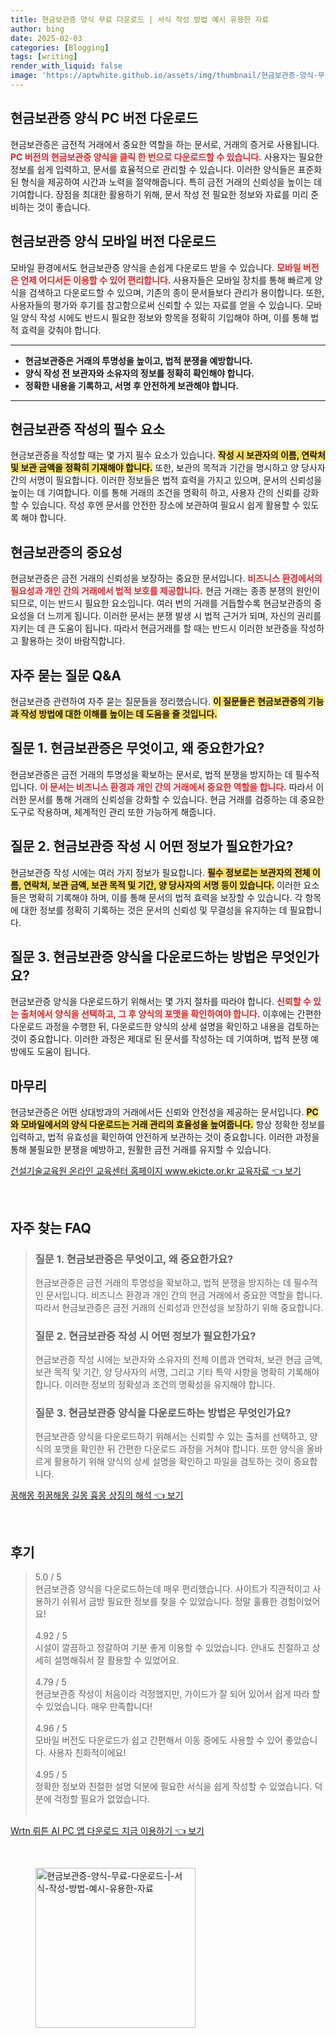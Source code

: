```yaml
---
title: 현금보관증 양식 무료 다운로드 | 서식 작성 방법 예시 유용한 자료
author: bing
date: 2025-02-03
categories: [Blogging]
tags: [writing]
render_with_liquid: false
image: 'https://aptwhite.github.io/assets/img/thumbnail/현금보관증-양식-무료-다운로드-|-서식-작성-방법-예시-유용한-자료.webp'
---
```



<h2 id='현금보관증_양식_PC버전_다운로드'>현금보관증 양식 PC 버전 다운로드</h2>

<p>현금보관증은 금전적 거래에서 중요한 역할을 하는 문서로, 거래의 증거로 사용됩니다. <b><span style="color: #ee2323;">PC 버전의 현금보관증 양식을 클릭 한 번으로 다운로드할 수 있습니다.</span></b> 사용자는 필요한 정보를 쉽게 입력하고, 문서를 효율적으로 관리할 수 있습니다. 이러한 양식들은 표준화된 형식을 제공하여 시간과 노력을 절약해줍니다. 특히 금전 거래의 신뢰성을 높이는 데 기여합니다. 장점을 최대한 활용하기 위해, 문서 작성 전 필요한 정보와 자료를 미리 준비하는 것이 좋습니다.</p>

<h2 id='모바일_버전_다운로드'>현금보관증 양식 모바일 버전 다운로드</h2>

<p>모바일 환경에서도 현금보관증 양식을 손쉽게 다운로드 받을 수 있습니다. <b><span style="color: #ee2323;">모바일 버전은 언제 어디서든 이용할 수 있어 편리합니다.</span></b> 사용자들은 모바일 장치를 통해 빠르게 양식을 검색하고 다운로드할 수 있으며, 기존의 종이 문서들보다 관리가 용이합니다. 또한, 사용자들의 평가와 후기를 참고함으로써 신뢰할 수 있는 자료를 얻을 수 있습니다. 모바일 양식 작성 시에도 반드시 필요한 정보와 항목을 정확히 기입해야 하며, 이를 통해 법적 효력을 갖춰야 합니다.</p>

<hr />

<ul>
    <li><b>현금보관증은 거래의 투명성을 높이고, 법적 분쟁을 예방합니다.</b></li>
    <li><b>양식 작성 전 보관자와 소유자의 정보를 정확히 확인해야 합니다.</b></li>
    <li><b>정확한 내용을 기록하고, 서명 후 안전하게 보관해야 합니다.</b></li>
</ul>

<hr />

<h2 id='현금보관증_작성의_필수_요소'>현금보관증 작성의 필수 요소</h2>

<p>현금보관증을 작성할 때는 몇 가지 필수 요소가 있습니다. <b><span style="background-color: #ffe066;">작성 시 보관자의 이름, 연락처 및 보관 금액을 정확히 기재해야 합니다.</span></b> 또한, 보관의 목적과 기간을 명시하고 양 당사자 간의 서명이 필요합니다. 이러한 정보들은 법적 효력을 가지고 있으며, 문서의 신뢰성을 높이는 데 기여합니다. 이를 통해 거래의 조건을 명확히 하고, 사용자 간의 신뢰를 강화할 수 있습니다. 작성 후엔 문서를 안전한 장소에 보관하여 필요시 쉽게 활용할 수 있도록 해야 합니다.</p>

<h2 id='현금보관증의_중요성'>현금보관증의 중요성</h2>

<p>현금보관증은 금전 거래의 신뢰성을 보장하는 중요한 문서입니다. <b><span style="color: #ee2323;">비즈니스 환경에서의 필요성과 개인 간의 거래에서 법적 보호를 제공합니다.</span></b> 현금 거래는 종종 분쟁의 원인이 되므로, 이는 반드시 필요한 요소입니다. 여러 번의 거래를 거듭할수록 현금보관증의 중요성을 더 느끼게 됩니다. 이러한 문서는 분쟁 발생 시 법적 근거가 되며, 자신의 권리를 지키는 데 큰 도움이 됩니다. 따라서 현금거래를 할 때는 반드시 이러한 보관증을 작성하고 활용하는 것이 바람직합니다.</p>

<h2 id='자주_묻는_질문_QNA'>자주 묻는 질문 Q&A</h2>

<p>현금보관증 관련하여 자주 묻는 질문들을 정리했습니다. <b><span style="background-color: #ffe066;">이 질문들은 현금보관증의 기능과 작성 방법에 대한 이해를 높이는 데 도움을 줄 것입니다.</span></b></p>

<h2 id='질문1_현금보관증_정의'>질문 1. 현금보관증은 무엇이고, 왜 중요한가요?</h2>

<p>현금보관증은 금전 거래의 투명성을 확보하는 문서로, 법적 분쟁을 방지하는 데 필수적입니다. <b><span style="color: #ee2323;">이 문서는 비즈니스 환경과 개인 간의 거래에서 중요한 역할을 합니다.</span></b> 따라서 이러한 문서를 통해 거래의 신뢰성을 강화할 수 있습니다. 현금 거래를 검증하는 데 중요한 도구로 작용하며, 체계적인 관리 또한 가능하게 해줍니다.</p>

<h2 id='질문2_작성_정보'>질문 2. 현금보관증 작성 시 어떤 정보가 필요한가요?</h2>

<p>현금보관증 작성 시에는 여러 가지 정보가 필요합니다. <b><span style="background-color: #ffe066;">필수 정보로는 보관자의 전체 이름, 연락처, 보관 금액, 보관 목적 및 기간, 양 당사자의 서명 등이 있습니다.</span></b> 이러한 요소들은 명확히 기록해야 하며, 이를 통해 문서의 법적 효력을 보장할 수 있습니다. 각 항목에 대한 정보를 정확히 기록하는 것은 문서의 신뢰성 및 무결성을 유지하는 데 필요합니다.</p>

<h2 id='질문3_다운로드_방법'>질문 3. 현금보관증 양식을 다운로드하는 방법은 무엇인가요?</h2>

<p>현금보관증 양식을 다운로드하기 위해서는 몇 가지 절차를 따라야 합니다. <b><span style="color: #ee2323;">신뢰할 수 있는 출처에서 양식을 선택하고, 그 후 양식의 포맷을 확인하여야 합니다.</span></b> 이후에는 간편한 다운로드 과정을 수행한 뒤, 다운로드한 양식의 상세 설명을 확인하고 내용을 검토하는 것이 중요합니다. 이러한 과정은 제대로 된 문서를 작성하는 데 기여하며, 법적 분쟁 예방에도 도움이 됩니다.</p>

<h2 id='마무리'>마무리</h2>

<p>현금보관증은 어떤 상대방과의 거래에서든 신뢰와 안전성을 제공하는 문서입니다. <b><span style="background-color: #ffe066;">PC와 모바일에서의 양식 다운로드는 거래 관리의 효율성을 높여줍니다.</span></b> 항상 정확한 정보를 입력하고, 법적 유효성을 확인하여 안전하게 보관하는 것이 중요합니다. 이러한 과정을 통해 불필요한 분쟁을 예방하고, 원활한 금전 거래를 유지할 수 있습니다.</p>


<p><a class="click-button" title="건설기술교육원 온라인 교육센터 홈페이지 www.ekicte.or.kr 교육자료" href="https://aptwhite.github.io/posts/%EA%B1%B4%EC%84%A4%EA%B8%B0%EC%88%A0%EA%B5%90%EC%9C%A1%EC%9B%90-%EC%98%A8%EB%9D%BC%EC%9D%B8-%EA%B5%90%EC%9C%A1%EC%84%BC%ED%84%B0-%ED%99%88%ED%8E%98%EC%9D%B4%EC%A7%80-www.ekicte.or.kr-%EA%B5%90%EC%9C%A1%EC%9E%90%EB%A3%8C/" rel="dofollow">건설기술교육원 온라인 교육센터 홈페이지 www.ekicte.or.kr 교육자료 👈 보기</a></p><br>
<h2 id='자주_찾는_FAQ'>자주 찾는 FAQ</h2>
<div itemscope="" itemtype="https://schema.org/FAQPage"> 
<blockquote> 
<div itemscope="" itemprop="mainEntity" itemtype="https://schema.org/Question"> 
<h3 itemprop="name">질문 1. 현금보관증은 무엇이고, 왜 중요한가요?</h3> 
<div itemscope="" itemprop="acceptedAnswer" itemtype="https://schema.org/Answer"> 
<span itemprop="text"> 
<p>현금보관증은 금전 거래의 투명성을 확보하고, 법적 분쟁을 방지하는 데 필수적인 문서입니다. 비즈니스 환경과 개인 간의 현금 거래에서 중요한 역할을 합니다. 따라서 현금보관증은 금전 거래의 신뢰성과 안전성을 보장하기 위해 중요합니다.</p> 
</span> 
</div> 
</div> 
<div itemscope="" itemprop="mainEntity" itemtype="https://schema.org/Question"> 
<h3 itemprop="name">질문 2. 현금보관증 작성 시 어떤 정보가 필요한가요?</h3> 
<div itemscope="" itemprop="acceptedAnswer" itemtype="https://schema.org/Answer"> 
<span itemprop="text"> 
<p>현금보관증 작성 시에는 보관자와 소유자의 전체 이름과 연락처, 보관 현금 금액, 보관 목적 및 기간, 양 당사자의 서명, 그리고 기타 특약 사항을 명확히 기록해야 합니다. 이러한 정보의 정확성과 조건의 명확성을 유지해야 합니다.</p> 
</span> 
</div> 
</div> 
<div itemscope="" itemprop="mainEntity" itemtype="https://schema.org/Question"> 
<h3 itemprop="name">질문 3. 현금보관증 양식을 다운로드하는 방법은 무엇인가요?</h3> 
<div itemscope="" itemprop="acceptedAnswer" itemtype="https://schema.org/Answer"> 
<span itemprop="text"> 
<p>현금보관증 양식을 다운로드하기 위해서는 신뢰할 수 있는 출처를 선택하고, 양식의 포맷을 확인한 뒤 간편한 다운로드 과정을 거쳐야 합니다. 또한 양식을 올바르게 활용하기 위해 양식의 상세 설명을 확인하고 파일을 검토하는 것이 중요합니다.</p> 
</span> 
</div> 
</div> 
</blockquote> 
</div>
<p><a class="click-button" title="꿈해몽 쥐꿈해몽 길몽 흉몽 상징의 해석" href="https://aptwhite.github.io/posts/%EA%BF%88%ED%95%B4%EB%AA%BD-%EC%A5%90%EA%BF%88%ED%95%B4%EB%AA%BD-%EA%B8%B8%EB%AA%BD-%ED%9D%89%EB%AA%BD-%EC%83%81%EC%A7%95%EC%9D%98-%ED%95%B4%EC%84%9D/" rel="dofollow">꿈해몽 쥐꿈해몽 길몽 흉몽 상징의 해석 👈 보기</a></p><br>
<h2 id='후기'>후기</h2>
<div itemscope itemtype="https://schema.org/Product">
  <blockquote>
  <div itemprop="review" itemscope itemtype="https://schema.org/Review">
      <div itemprop="reviewRating" itemscope itemtype="https://schema.org/Rating"> <span itemprop="ratingValue">5.0</span> / <span itemprop="bestRating">5</span> </div>
      <span itemprop="reviewBody">현금보관증 양식을 다운로드하는데 매우 편리했습니다. 사이트가 직관적이고 사용하기 쉬워서 금방 필요한 정보를 찾을 수 있었습니다. 정말 훌륭한 경험이었어요!</span>
  </div>
  <br>
  <div itemprop="review" itemscope itemtype="https://schema.org/Review">
      <div itemprop="reviewRating" itemscope itemtype="https://schema.org/Rating"> <span itemprop="ratingValue">4.92</span> / <span itemprop="bestRating">5</span> </div>
      <span itemprop="reviewBody">시설이 깔끔하고 정갈하여 기분 좋게 이용할 수 있었습니다. 안내도 친절하고 상세히 설명해줘서 잘 활용할 수 있었어요.</span>
  </div>
  <br>
  <div itemprop="review" itemscope itemtype="https://schema.org/Review">
      <div itemprop="reviewRating" itemscope itemtype="https://schema.org/Rating"> <span itemprop="ratingValue">4.79</span> / <span itemprop="bestRating">5</span> </div>
      <span itemprop="reviewBody">현금보관증 작성이 처음이라 걱정했지만, 가이드가 잘 되어 있어서 쉽게 따라 할 수 있었습니다. 매우 만족합니다!</span>
  </div>
  <br>
  <div itemprop="review" itemscope itemtype="https://schema.org/Review">
      <div itemprop="reviewRating" itemscope itemtype="https://schema.org/Rating"> <span itemprop="ratingValue">4.96</span> / <span itemprop="bestRating">5</span> </div>
      <span itemprop="reviewBody">모바일 버전도 다운로드가 쉽고 간편해서 이동 중에도 사용할 수 있어 좋았습니다. 사용자 친화적이에요!</span>
  </div>
  <br>
  <div itemprop="review" itemscope itemtype="https://schema.org/Review">
      <div itemprop="reviewRating" itemscope itemtype="https://schema.org/Rating"> <span itemprop="ratingValue">4.95</span> / <span itemprop="bestRating">5</span> </div>
      <span itemprop="reviewBody">정확한 정보와 친절한 설명 덕분에 필요한 서식을 쉽게 작성할 수 있었습니다. 덕분에 걱정할 필요가 없었습니다.</span>
  </div>
  <br>
  </blockquote>
</div>
<p><a class="click-button" title="Wrtn 뤼튼 AI PC 앱 다운로드 지금 이용하기" href="https://aptwhite.github.io/posts/Wrtn-%EB%A4%BC%ED%8A%BC-AI-PC-%EC%95%B1-%EB%8B%A4%EC%9A%B4%EB%A1%9C%EB%93%9C-%EC%A7%80%EA%B8%88-%EC%9D%B4%EC%9A%A9%ED%95%98%EA%B8%B0/" rel="dofollow">Wrtn 뤼튼 AI PC 앱 다운로드 지금 이용하기 👈 보기</a></p><br>
<figure class="image"><img src="https://aptwhite.github.io/assets/img/thumbnail/현금보관증-양식-무료-다운로드-|-서식-작성-방법-예시-유용한-자료.webp" alt="현금보관증-양식-무료-다운로드-|-서식-작성-방법-예시-유용한-자료" width="256" height="256"></figure>